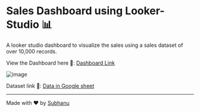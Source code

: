 # Sales Dashboard using Looker-Studio 📊

A looker studio dashboard to visualize the sales using a sales dataset of over 10,000 records.

View the Dashboard here 🔗: [Dashboard Link](http://lookerstudio.google.com/reporting/26c3dd4b-90e0-4d41-bfe6-88b65eee5fee)

![image](https://github.com/user-attachments/assets/65d0398e-accd-4b46-8ea2-248dcea8c7df)


Dataset link 🔗: <a href src="https://docs.google.com/spreadsheets/d/1kcPtnOBy2Ij0oIysnJOoxhB1BmND2RDBwU8v6nNZKyo/edit?usp=sharing">Data in Google sheet </a>



---
Made with ❤️ by [Subhanu](https://github.com/subhanu-dev)
